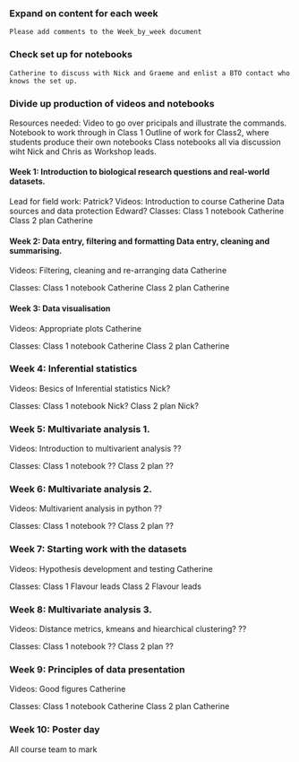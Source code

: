
### Expand on content for each week
    Please add comments to the Week_by_week document

### Check set up for notebooks 
    Catherine to discuss with Nick and Graeme and enlist a BTO contact who knows the set up.

### Divide up production of videos and notebooks
Resources needed:
    Video to go over pricipals and illustrate the commands.
    Notebook to work through in Class 1
    Outline of work for Class2, where students produce their own notebooks
    Class notebooks all via discussion wiht Nick and Chris as Workshop leads.

#### Week 1: Introduction to biological research questions and real-world datasets.  
Lead for field work:  Patrick?
Videos: 
    Introduction to course Catherine
    Data sources and data protection Edward?
Classes:
    Class 1 notebook Catherine
    Class 2 plan Catherine

#### Week 2: Data entry, filtering and formatting Data entry, cleaning and summarising.  
Videos: 
    Filtering, cleaning and re-arranging data Catherine

Classes:
    Class 1 notebook Catherine
    Class 2 plan Catherine

#### Week 3: Data visualisation  
Videos: 
    Appropriate plots Catherine

Classes:
    Class 1 notebook Catherine
    Class 2 plan Catherine

### Week 4: Inferential statistics   
Videos: 
    Besics of Inferential statistics Nick?

Classes:
    Class 1 notebook Nick?
    Class 2 plan Nick?

### Week 5: Multivariate analysis 1.  
Videos: 
    Introduction to multivarient analysis ??

Classes:
    Class 1 notebook ??
    Class 2 plan ??

### Week 6: Multivariate analysis 2.  
Videos: 
    Multivarient analysis in python ??

Classes:
    Class 1 notebook ??
    Class 2 plan ??

### Week 7: Starting work with the datasets  
Videos: 
    Hypothesis development and testing Catherine

Classes:
    Class 1 Flavour leads
    Class 2 Flavour leads

### Week 8: Multivariate analysis 3.
Videos: 
    Distance metrics, kmeans and hiearchical clustering? ??

Classes:
    Class 1 notebook ??
    Class 2 plan ??

### Week 9: Principles of data presentation  
Videos: 
    Good figures Catherine

Classes:
    Class 1 notebook Catherine
    Class 2 plan Catherine

### Week 10: Poster day  
All course team to mark




